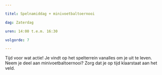 ```yaml
---

titel: Spelnamiddag + minivoetbaltoernooi

dag: Zaterdag

uren: 14:00 t.e.m. 16:30

volgorde: 7

---
```


Tijd voor wat actie! Je vindt op het spelterrein vanalles om je uit te leven.  
Neem je deel aan minivoetbaltoernooi? Zorg dat je op tijd klaarstaat aan het veld. 

